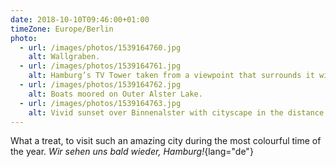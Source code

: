 ```yaml
---
date: 2018-10-10T09:46:00+01:00
timeZone: Europe/Berlin
photo:
  - url: /images/photos/1539164760.jpg
    alt: Wallgraben.
  - url: /images/photos/1539164761.jpg
    alt: Hamburg’s TV Tower taken from a viewpoint that surrounds it with red leaves.
  - url: /images/photos/1539164762.jpg
    alt: Boats moored on Outer Alster Lake.
  - url: /images/photos/1539164763.jpg
    alt: Vivid sunset over Binnenalster with cityscape in the distance.
---
```

What a treat, to visit such an amazing city during the most colourful time of the year. *Wir sehen uns bald wieder, Hamburg!*{lang="de"}
